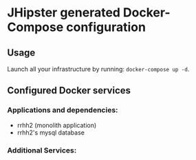 # JHipster generated Docker-Compose configuration

## Usage

Launch all your infrastructure by running: `docker-compose up -d`.

## Configured Docker services

### Applications and dependencies:

- rrhh2 (monolith application)
- rrhh2's mysql database

### Additional Services:
